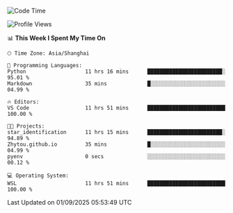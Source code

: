<!--START_SECTION:waka-->
![Code Time](http://img.shields.io/badge/Code%20Time-3%2C096%20hrs%2029%20mins-blue)

![Profile Views](http://img.shields.io/badge/Profile%20Views-0-blue)

📊 **This Week I Spent My Time On** 

```text
🕑︎ Time Zone: Asia/Shanghai

💬 Programming Languages: 
Python                   11 hrs 16 mins      ████████████████████████░   95.01 % 
Markdown                 35 mins             █░░░░░░░░░░░░░░░░░░░░░░░░   04.99 % 

🔥 Editors: 
VS Code                  11 hrs 51 mins      █████████████████████████   100.00 % 

🐱‍💻 Projects: 
star_identification      11 hrs 15 mins      ████████████████████████░   94.89 % 
Zhytou.github.io         35 mins             █░░░░░░░░░░░░░░░░░░░░░░░░   04.99 % 
pyenv                    0 secs              ░░░░░░░░░░░░░░░░░░░░░░░░░   00.12 % 

💻 Operating System: 
WSL                      11 hrs 51 mins      █████████████████████████   100.00 % 
```


 Last Updated on 01/09/2025 05:53:49 UTC
<!--END_SECTION:waka-->